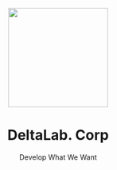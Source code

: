 <p align="center">
<img src="https://cdn.deltalab.dev/files/7cd62d36-ab59-46b9-b531-d8407fc22490/logo/logo-standard-black.svg" width="200px">
<h1 align="center">DeltaLab. Corp</h1>
<p align="center">Develop What We Want</p>
<br>
</p>
